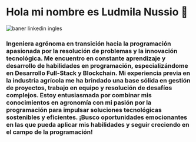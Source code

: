 # Hola mi nombre es Ludmila Nussio 👋
![baner linkedin ingles](https://github.com/Ludmila-nus/Ludmila-nus/assets/123734518/e33894c2-2255-48c4-a7c4-59e1b47a5c95)


### Ingeniera agrónoma en transición hacia la programación apasionada por la resolución de problemas y la innovación tecnológica. Me encuentro en constante aprendizaje y desarrollo de habilidades en programación, especializándome en Desarrollo Full-Stack y Blockchain. Mi experiencia previa en la industria agrícola me ha brindado una base sólida en gestión de proyectos, trabajo en equipo y resolución de desafíos complejos. Estoy entusiasmada por combinar mis conocimientos en agronomía con mi pasión por la programación para impulsar soluciones tecnológicas sostenibles y eficientes. ¡Busco oportunidades emocionantes en las que pueda aplicar mis habilidades y seguir creciendo en el campo de la programación!

